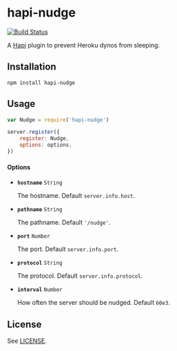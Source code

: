 # hapi-nudge

[![Build Status](https://travis-ci.org/christophercliff/hapi-nudge.png?branch=master)](https://travis-ci.org/christophercliff/hapi-nudge)

A [Hapi](http://hapijs.com/) plugin to prevent Heroku dynos from sleeping.

## Installation

```
npm install hapi-nudge
```

## Usage

```js
var Nudge = require('hapi-nudge')

server.register({
    register: Nudge,
    options: options,
})
```

#### Options

- **`hostname`** `String`

    The hostname. Default `server.info.host`.

- **`pathname`** `String`

    The pathname. Default `'/nudge'`.

- **`port`** `Number`

    The port. Default `server.info.port`.

- **`protocol`** `String`

    The protocol. Default `server.info.protocol`.

- **`interval`** `Number`

    How often the server should be nudged. Default `60e3`.

## License

See [LICENSE](https://github.com/christophercliff/hapi-nudge/blob/master/LICENSE.md).

